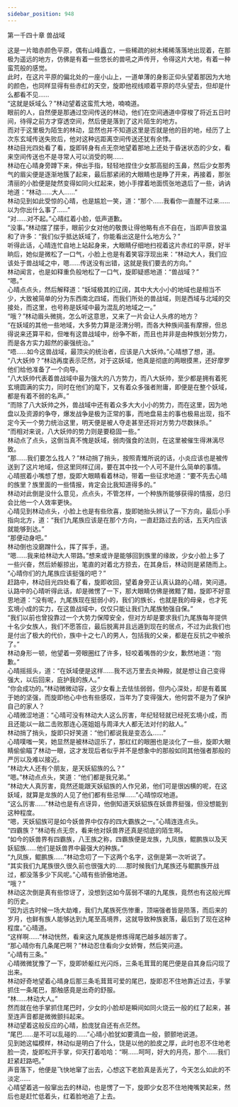 ```yaml
---
sidebar_position: 948
---
```

 第一千四十章 兽战域


这是一片暗赤颜色平原，偶有山峰矗立，一些稀疏的树木稀稀落落地出现着，在那极为遥远的地方，仿佛是有着一些悠长的兽吼之声传开，令得这片大地，有着一种蛮荒般的感觉。  
此时，在这片平原的偏北处的一座小山上，一道单薄的身影正仰头望着那因为大地的颜色，也同样显得有些赤红的天空，旋即他视线顺着平原的尽头望去，但却是什么都看不见……  
“这就是妖域么？”林动望着这蛮荒大地，喃喃道。  
眼前的人，自然便是那通过空间传送的林动，他们在空间通道中穿梭了将近五日时间，待得之前方才穿透空间，然后便是落到了这片陌生的地方。  
而对于这里极为陌生的林动，显然也并不知道这里是否就是他的目的地，经历了上次东玄域传送失败后，他对这种远距离空间传送还犹有余悸。  
林动目光四处看了看，旋即转身有点无奈地望着那地上还处于昏迷状态的少女，看来空间传送也不是寻常人可以消受的啊……  
林动在心晴身旁蹲下来，伸出手指，轻轻地捏住少女那高挺的玉鼻，然后少女那秀气的眉尖便是逐渐地簇了起来，最后那紧闭的大眼睛也是睁了开来，再接着，那张清丽的小脸便是陡然变得如同火红起来，她小手撑着地面慌张地退后了一些，讷讷地道：“林动……大人……”  
林动见到如此受惊的心晴，也是尴尬一笑，道：“那个……我看你一直醒不过来……以为你出什么事了……”  
“对……对不起。”心晴红着小脸，低声道歉。  
“没事。”林动摆了摆手，眼前少女对他的敬畏让得他略有点不自在，当即声音放温和了许多：“我们似乎抵达妖域了，你能看出这是什么地方么？”  
听得此话，心晴连忙自地上站起身来，大眼睛仔细地扫视着这片赤红的平原，好半晌后，她似是微松了一口气，小脸上也是有着笑容浮现出来：“林动大人，我们应该处于兽战域之中，嗯……传送没有出错，这就是我们要去的方向。”  
林动闻言，也是如释重负般地松了一口气，旋即疑惑地道：“兽战域？”  
“嗯。”  
心晴点点头，然后解释道：“妖域极其的辽阔，其中大大小小的地域也是相当不少，大致被简单的分为东西南北四域，而我们所处的兽战域，则是西域与北域的交接处，而这里，也号称是妖域中最为混乱的地域之一。”  
“哦？”林动眉头微挑，怎么听这意思，又来了一片会让人头疼的地方？  
“在妖域的其他一些地域，大多势力算是泾渭分明，而各大种族间虽有摩擦，但总得说来还算平和，但唯有这兽战域中，纷争不断，而且也并非是由种族划分势力，而是各方实力超然的豪强统治。”  
“唔……如今这兽战域，最顶尖的统治者，应该是八大妖帅。”心晴想了想，道。  
“八大妖帅？”林动再度表示茫然，对于这妖域，他真是彻底的两眼摸黑，还好摩罗他们给他准备了一个向导。  
“八大妖帅代表着兽战域中最为强大的八方势力，而八大妖帅，至少都是拥有着死玄境圆满的实力，同时在他们的麾下，又有着众多强者附庸，即便是在整个妖域，都是有着不弱的名声。”  
“而除了八大妖帅之外，兽战域中还有着众多大大小小的势力，而在这里，因为地盘以及资源的争夺，爆发战争是极为正常的事，而地盘易主的事也极易出现，指不定今天一个势力统治这里，明天便是被人夺走甚至还将对方势力尽数抹杀。”  
“而相对来说，八大妖帅的势力则是要稳固一些。”  
林动点了点头，这倒当真不愧是妖域，弱肉强食的法则，在这里被催生得淋漓尽致。  
“那……我们要怎么找人？”林动捎了捎头，按照青雉所说的话，小炎应该也是被传送到了这片地域，但这里同样辽阔，要在其中找一个人可不是什么简单的事情。  
心晴抿着小嘴想了想，旋即大眼睛看着林动，带着一些征求地道：“要不先去心晴的族里？族里面的一些情报，肯定会比我知道得多的。”  
林动对此倒是没什么意见，点点头，不管怎样，一个种族所能够获得的情报，总归会比他一个人效率更快。  
心晴见到林动点头，小脸上也是有些欣喜，旋即她抬头辨认了一下方向，最后小手指向北方，道：“我们九尾族应该是在那个方向，一直赶路过去的话，五天内应该就能够到达。”  
“那便动身吧。”  
林动倒也没磨蹭什么，挥了挥手，道。  
“嗯……我来给林动大人带路。”想来或许是能够回到族里的缘故，少女小脸上多了一些兴奋，然后娇躯掠出，笔直的对着北方掠去，在其身后，林动则是紧随而上。  
“心晴你们的九尾族应该挺强的吧？”  
赶路中，林动目光四处看了看，旋即收回，望着身旁正认真认路的心晴，笑问道。  
认路中的心晴听得此话，却是微愣了一下，那大眼睛仿佛是微黯了黯，旋即不好意思地道：“没有呢，九尾族现在挺弱小的，我们的族长，也就是我的母亲，也才死玄境小成的实力，在这兽战域中，仅仅只能让我们九尾族勉强自保。”  
“我们以前也曾投靠过一个大势力保障安全，但对方却是要求我们九尾族每年提供十名少女族人，我们不愿答应，最后脱离并且远遁到现在的居点，不过为此我们也是付出了极大的代价，族中十之七八的男人，包括我的父亲，都是在反抗之中被杀了。”  
林动身形一顿，他望着一旁眼圈红了许多，轻咬着嘴唇的少女，歉然地道：“抱歉。”  
心晴摇摇头，道：“在妖域便是这样……我不远万里去炎神殿，就是想让自己变得强大，以后回来，庇护我的族人。”  
“你会成功的。”林动微微动容，这少女看上去怯怯弱弱，但内心深处，却是有着属于她的坚强，而旋即他心中也有些感叹，当年为了变得强大，他何尝不是为了保护自己的家人？  
心晴微涩地道：“心晴可没有林动大人这么厉害，年纪轻轻就已经死玄境小成，而且还能以一敌二击败那连心莲姐姐与周泽大人都无法对付的敌人。”  
林动捎了捎头，旋即只好笑道：“他们都说我是变态么……”  
心晴噗嗤一笑，她显然是被林动逗乐了，那红红的眼圈也是淡化了一些，旋即大眼睛偷偷瞄了林动一眼，这才发现后者似乎并不是想象中的那般如同其他强者那般的严厉以及难以接近。  
“林动大人还有个朋友，是天妖貂族的么？”  
“嗯。”林动点点头，笑道：“他们都是我兄弟。”  
“林动大人真厉害，竟然还能跟天妖貂族的人作兄弟，他们可是很凶横的呢，在这妖域，就算是龙族的人见了他们都有些忌惮……”心晴惊叹地道。  
“这么厉害……”林动也是有点讶异，他倒知道天妖貂族在妖兽界挺强，但没想能到这种程度。  
“嗯，天妖貂族可是如今妖兽界中仅存的四大霸族之一。”心晴连连点头。  
“四霸族？”林动有点无奈，看来他对妖兽界还真是彻底的陌生啊。  
“如今的妖兽界有四霸族，八王族之称，四霸族便是龙族，九凤族，鲲鹏族以及天妖貂族……他们是妖兽界中最强大的种族。”  
“九凤族，鲲鹏族……”林动念叨了一下这两个名字，这倒是第一次听说了。  
“其实我们九尾族很久很久前也很强大的……那时候我们九尾族还与鲲鹏族开战过，都没落多少下风呢。”心晴有些骄傲地道。  
“哦？”  
林动这次倒是真有些惊讶了，没想到这如今孱弱不堪的九尾族，竟然也有这般光辉的历史。  
“因为远古时候一场大劫难，我们九尾族死伤惨重，顶端强者皆是陨落，而后来的岁月，也鲜有族人能够达到九尾至高境界，这就导致种族衰落，最后到了现在这种程度。”心晴道。  
“这样啊……”林动恍然，看来这九尾族是修炼得尾巴越多越厉害了。  
“那心晴你有几条尾巴啊？”林动忍住看向少女娇臀，然后笑问道。  
“心晴有三条。”  
心晴微微犹豫了一下，旋即娇躯红光闪烁，三条毛茸茸的尾巴便是自其身后闪现了出来。  
林动好奇地望着心晴身后那三条毛茸茸可爱的尾巴，旋即忍不住地靠近过去，手掌抓住一条尾巴，那触感竟是出奇的舒服。  
“林……林动大人。”  
然而就在他手掌抓住尾巴时，少女的小脸却是瞬间如同火烧云一般的红了起来，甚至连声音都是微微颤抖起来。  
林动望着这般反应的心晴，脸庞犹自还有点茫然。  
“尾巴……是不可以乱碰的……”心晴小脸犹如要滴血一般，颤颤地说道。  
见到她这幅模样，林动似是明白了什么，饶是以他的脸皮之厚，此时也忍不住地老脸一烫，旋即松开手掌，仰天打着哈哈：“啊……呵呵，好大的月亮，那个……我们赶紧赶路吧。”  
声音落下，他便是飞快地窜了出去，心想这下老脸真是丢光了，今天怎么如此的不淡定……  
心晴望着逃一般窜出去的林动，也是愣了一下，旋即少女忍不住地掩嘴笑起来，然后也是赶忙低着头，红着脸地追了上去。  
  
  
